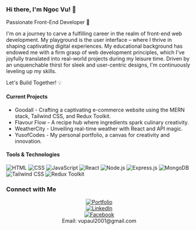 ### Hi there, I'm Ngoc Vu! 👋

Passionate Front-End Developer 🚀

I'm on a journey to carve a fulfilling career in the realm of front-end web development. My playground is the user interface – where I thrive in shaping captivating digital experiences. My educational background has endowed me with a firm grasp of web development principles, which I've joyfully translated into real-world projects during my leisure time. Driven by an unquenchable thirst for sleek and user-centric designs, I'm continuously leveling up my skills.

Let's Build Together! 💡

#### Current Projects
* Goodall - Crafting a captivating e-commerce website using the MERN stack, Tailwind CSS, and Redux Toolkit.
* Flavour Flow - A recipe hub where ingredients spark culinary creativity.
* WeatherCity - Unveiling real-time weather with React and API magic.
* YusofCodes - My personal portfolio, a canvas for creativity and innovation.

#### Tools & Technologies
![HTML](https://img.shields.io/badge/-HTML5-E34F26?style=flat-square&logo=html5&logoColor=white)
![CSS](https://img.shields.io/badge/-CSS3-1572B6?style=flat-square&logo=css3)
![JavaScript](https://img.shields.io/badge/-JavaScript-F7DF1E?style=flat-square&logo=javascript&logoColor=black)
![React](https://img.shields.io/badge/-React-61DAFB?style=flat-square&logo=react&logoColor=black)
![Node.js](https://img.shields.io/badge/-Node.js-339933?style=flat-square&logo=node.js&logoColor=white)
![Express.js](https://img.shields.io/badge/-Express.js-000000?style=flat-square&logo=express&logoColor=white)
![MongoDB](https://img.shields.io/badge/-MongoDB-47A248?style=flat-square&logo=mongodb&logoColor=white)
![Tailwind CSS](https://img.shields.io/badge/-Tailwind%20CSS-38B2AC?style=flat-square&logo=tailwind-css&logoColor=white)
![Redux Toolkit](https://img.shields.io/badge/-Redux%20Toolkit-764ABC?style=flat-square&logo=redux&logoColor=white)

### Connect with Me
<div style="display: flex; flex-direction: column; align-items: center;">
    <div>
        <a href="#">
            <img src="https://img.shields.io/badge/Portfolio-gray?style=for-the-badge" alt="Portfolio">
        </a>
    </div>
    <div>
        <a href="https://www.linkedin.com/in/dao-ngoc-vu-734992223/">
            <img src="https://img.shields.io/badge/LinkedIn-0077B5?style=for-the-badge&logo=linkedin&logoColor=white" alt="LinkedIn">
        </a>
    </div>
    <div>
        <a href="https://www.facebook.com/ngoc.vu.14.03/">
            <img src="https://img.shields.io/badge/Facebook-1877F2?style=for-the-badge&logo=facebook&logoColor=white" alt="Facebook">
        </a>
    </div>
    <div>
        Email: vupaul2001@gmail.com
    </div>
</div>
